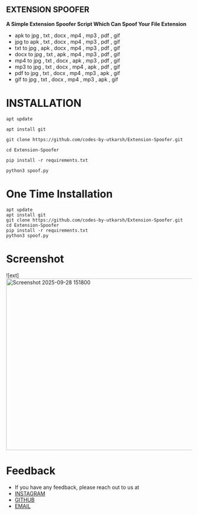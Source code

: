 ## EXTENSION SPOOFER

 **A Simple Extension Spoofer Script Which Can Spoof Your File Extension**

-  apk to jpg , txt , docx , mp4 , mp3 , pdf , gif
-  jpg to apk , txt , docx , mp4 , mp3 , pdf , gif
-  txt to jpg , apk , docx , mp4 , mp3 , pdf , gif
-  docx to jpg , txt , apk , mp4 , mp3 , pdf , gif
-  mp4 to jpg , txt , docx , apk , mp3 , pdf , gif
-  mp3 to jpg , txt , docx , mp4 , apk , pdf , gif
-  pdf to jpg , txt , docx , mp4 , mp3 , apk , gif
-  gif to jpg , txt , docx , mp4 , mp3 , apk , gif

  
# INSTALLATION

```
apt update
```
```
apt install git
```
```
git clone https://github.com/codes-by-utkarsh/Extension-Spoofer.git
```
```
cd Extension-Spoofer
```
```
pip install -r requirements.txt
```
```
python3 spoof.py
```

# One Time Installation

```
apt update
apt install git
git clone https://github.com/codes-by-utkarsh/Extension-Spoofer.git
cd Extension-Spoofer
pip install -r requirements.txt
python3 spoof.py
```

# Screenshot
![ext]<img width="693" height="465" alt="Screenshot 2025-09-28 151800" src="https://github.com/user-attachments/assets/96fc9099-7d02-4871-9ad6-57cc24e196dd" />

# Feedback

- If you have any feedback, please reach out to us at
-  [INSTAGRAM](https://instagram.com/_.dri.zzle._)
-  [GITHUB](https://github.com/codes-by-utkarsh)
-  [EMAIL](mailto:usrivastava2011@gmail.com)

